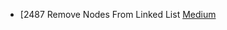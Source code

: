 - [2487 Remove Nodes From Linked List [Medium](../Year/2024/May/2487_Remove_Nodes_From_Linked_List_(Medium).cpp)
